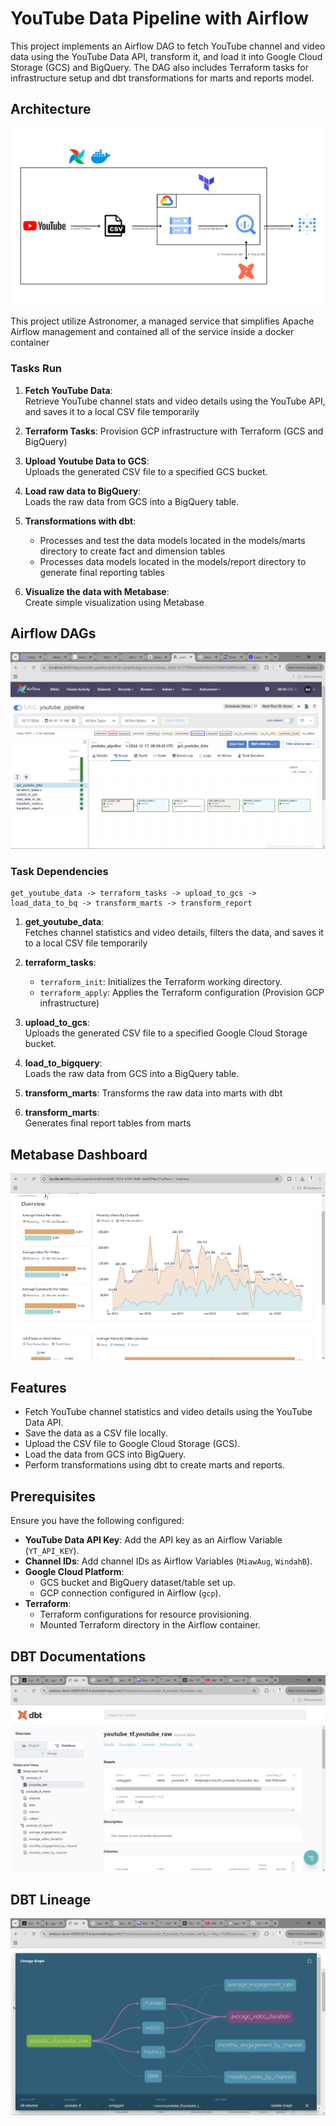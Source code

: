 # YouTube Data Pipeline with Airflow

This project implements an Airflow DAG to fetch YouTube channel and video data using the YouTube Data API, transform it, and load it into Google Cloud Storage (GCS) and BigQuery. The DAG also includes Terraform tasks for infrastructure setup and dbt transformations for marts and reports model.

## Architecture

![Pipeline Flow](/images/pipeline_architecture.png "Project Architecture")

This project utilize Astronomer, a managed service that simplifies Apache Airflow management and contained all of the service inside a docker container

### Tasks Run

1. **Fetch YouTube Data**:  
   Retrieve YouTube channel stats and video details using the YouTube API, and saves it to a local CSV file temporarily
   
2. **Terraform Tasks**:
   Provision GCP infrastructure with Terraform (GCS and BigQuery)

3. **Upload Youtube Data to GCS**:  
   Uploads the generated CSV file to a specified GCS bucket.

4. **Load raw data to BigQuery**:  
   Loads the raw data from GCS into a BigQuery table.

5. **Transformations with dbt**:  
   - Processes and test the data models located in the models/marts directory to create fact and dimension tables
   - Processes data models located in the models/report directory to generate final reporting tables

6. **Visualize the data with Metabase**:  
   Create simple visualization using Metabase

## Airflow DAGs

![Dag Flow](images/airflow_simple.png "YouTube Pipeline Dag")

### Task Dependencies

```plaintext
get_youtube_data -> terraform_tasks -> upload_to_gcs -> load_data_to_bq -> transform_marts -> transform_report
```

1. **get_youtube_data**:  
   Fetches channel statistics and video details, filters the data, and saves it to a local CSV file temporarily
   
2. **terraform_tasks**:
   - `terraform_init`: Initializes the Terraform working directory.
   - `terraform_apply`: Applies the Terraform configuration (Provision GCP infrastructure)

3. **upload_to_gcs**:  
   Uploads the generated CSV file to a specified Google Cloud Storage bucket.

4. **load_to_bigquery**:  
   Loads the raw data from GCS into a BigQuery table.

5. **transform_marts**: 
   Transforms the raw data into marts with dbt

6. **transform_marts**:  
   Generates final report tables from marts

## Metabase Dashboard

![Dashboard](images/dashboard.gif "YT Metrics Dashboard")

## Features

- Fetch YouTube channel statistics and video details using the YouTube Data API.
- Save the data as a CSV file locally.
- Upload the CSV file to Google Cloud Storage (GCS).
- Load the data from GCS into BigQuery.
- Perform transformations using dbt to create marts and reports.

## Prerequisites

Ensure you have the following configured:

- **YouTube Data API Key**: Add the API key as an Airflow Variable (`YT_API_KEY`).
- **Channel IDs**: Add channel IDs as Airflow Variables (`MiawAug`, `WindahB`).
- **Google Cloud Platform**:
  - GCS bucket and BigQuery dataset/table set up.
  - GCP connection configured in Airflow (`gcp`).
- **Terraform**:
  - Terraform configurations for resource provisioning.
  - Mounted Terraform directory in the Airflow container.

## DBT Documentations

![dbt_docs](images/dbt_docs_2.png "dbt docs")

## DBT Lineage

![dbt_lineage](images/dbt_lineage_2.png "dbt lineage")